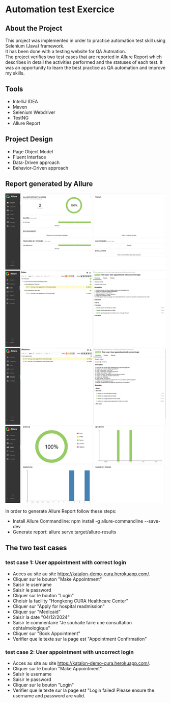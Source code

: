 # Automation test Exercice
## About the Project

This project was implemented in order to practice automation test skill using Selenium (Java) framework.  
It has been done with a testing website for QA Autmation.  
The project verifies two test cases that are reported in Allure Report which describes in detail the activities performed and the statuses of each test.
It was an opportunity to learn the best practice as QA automation and improve my skills.
## Tools
* IntelliJ IDEA
* Maven
* Selenium Webdriver
* TestNG
*  Allure Report
## Project Design
* Page Object Model
* Fluent Interface
* Data-Driven approach
*  Behavior-Driven approach
## Report generated by Allure
![Image1.png](AllureImage/Image1.png)
![Image2.png](AllureImage/Image2.png)
![Image3.png](AllureImage/Image3.png)
![Image4.png](AllureImage/Image4.png)

In order to generate Allure Report follow these steps:  
* Install Allure Commandline: npm install -g allure-commandline --save-dev
* Generate report: allure serve target/allure-results
## The two test cases
### test case 1: User appointment with correct login
* Acces au site au site https://katalon-demo-cura.herokuapp.com/.
* Cliquer sur le bouton "Make Appointment"
* Saisir le username
* Saisir le password
* Cliquer sur le bouton "Login"
* Choisir la facility "Hongkong CURA Healthcare Center"
* Cliquer sur "Apply for hospital readmission"
* Cliquer sur "Medicaid"
* Saisir la date "04/12/2024"
* Saisir le commentaire "Je souhaite faire une consultation ophtalmologique"
* Cliquer sur "Book Appointment"
* Verifier que le texte sur la page est "Appointment Confirmation"
### test case 2: User appointment with uncorrect login
* Acces au site au site https://katalon-demo-cura.herokuapp.com/.
* Cliquer sur le bouton "Make Appointment"
* Saisir le username
* Saisir le password
* Cliquer sur le bouton "Login"
* Verifier que le texte sur la page est "Login failed! Please ensure the username and password are valid.
